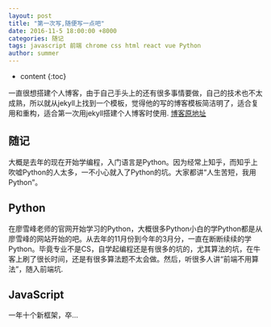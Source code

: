 ```yaml
---
layout: post
title: "第一次写,随便写一点吧"
date: 2016-11-5 18:00:00 +8000
categories: 随记
tags: javascript 前端 chrome css html react vue Python
author: summer
---
```


* content
{:toc}


一直很想搭建个人博客，由于自己手头上的还有很多事情要做，自己的技术也不太成熟，所以就从jekyll上找到一个模板，觉得他的写的博客模板简洁明了，适合复用和重构，适合第一次用jekyll搭建个人博客时使用. [博客原地址](http://gaohaoyang.github.io/) 




## 随记

大概是去年的现在开始学编程，入门语言是Python。因为经常上知乎，而知乎上吹嘘Python的人太多，一不小心就入了Python的坑。大家都讲“人生苦短，我用Python”。

## Python

在廖雪峰老师的官网开始学习的Python，大概很多Python小白的学Python都是从廖雪峰的网站开始的吧。从去年的11月份到今年的3月分，一直在断断续续的学Python。毕竟专业不是CS，自学起编程还是有很多的坑的，尤其算法的坑，在牛客上刷了很长时间，还是有很多算法题不太会做。然后，听很多人讲“前端不用算法”，随入前端坑.

## JavaScript

一年十个新框架，卒...



